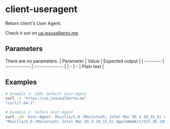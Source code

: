 # client-useragent
Return client's User Agent.

Check it out on [ua.jesusalberto.me](https://ua.jesusalberto.me).

## Parameters
There are no parameters.
| Parameter |     Value     | Expected output |
| :-------: | :-----------: | :-------------: |
|     -     |       -       |   Plain text    |

## Examples
```bash
# Example 1: cURL default User-Agent
curl -s 'https://ua.jesusalberto.me'
"curl/7.64.1"

# Example 2: Safari User-Agent
curl -sH 'User-Agent: Mozilla/5.0 (Macintosh; Intel Mac OS X 10_15_5) AppleWebKit/537.36 (KHTML, like Gecko) Chrome/83.0.4103.61 Safari/537.36' 'https://ua.jesusalberto.me'
"Mozilla/5.0 (Macintosh; Intel Mac OS X 10_15_5) AppleWebKit/537.36 (KHTML, like Gecko) Chrome/83.0.4103.61 Safari/537.36"
```